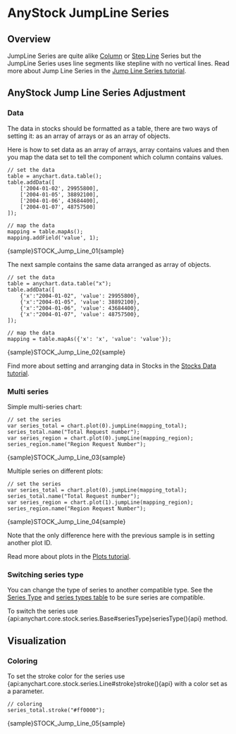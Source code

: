 # AnyStock JumpLine Series

## Overview

JumpLine Series are quite alike [Column](Column) or [Step Line](Step_Line) Series but the JumpLine Series uses line segments like stepline with no vertical lines. Read more about Jump Line Series in the [Jump Line Series tutorial](../../Basic_Charts/Jump_Line_Chart).

## AnyStock Jump Line Series Adjustment
 
### Data

The data in stocks should be formatted as a table, there are two ways of setting it: as an array of arrays or as an array of objects. 

Here is how to set data as an array of arrays, array contains values and then you map the data set to tell the component which column contains values.

```
// set the data
table = anychart.data.table();
table.addData([
    ['2004-01-02', 29955800],
    ['2004-01-05', 38892100],
    ['2004-01-06', 43684400],
    ['2004-01-07', 48757500]
]);

// map the data
mapping = table.mapAs();
mapping.addField('value', 1);
```

{sample}STOCK\_Jump\_Line\_01{sample}

The next sample contains the same data arranged as array of objects.

```
// set the data
table = anychart.data.table("x");
table.addData([
    {'x':"2004-01-02", 'value': 29955800},
    {'x':"2004-01-05", 'value': 38892100},
    {'x':"2004-01-06", 'value': 43684400},
    {'x':"2004-01-07", 'value': 48757500},
]);

// map the data
mapping = table.mapAs({'x': 'x', 'value': 'value'});
```

{sample}STOCK\_Jump\_Line\_02{sample}

Find more about setting and arranging data in Stocks in the [Stocks Data tutorial](../Data).

### Multi series

Simple multi-series chart: 

```
// set the series
var series_total = chart.plot(0).jumpLine(mapping_total);
series_total.name("Total Request number");
var series_region = chart.plot(0).jumpLine(mapping_region);
series_region.name("Region Request Number");
```

{sample}STOCK\_Jump\_Line\_03{sample}

Multiple series on different plots:

```
// set the series
var series_total = chart.plot(0).jumpLine(mapping_total);
series_total.name("Total Request number");
var series_region = chart.plot(1).jumpLine(mapping_region);
series_region.name("Region Request Number");
```

{sample}STOCK\_Jump\_Line\_04{sample}

Note that the only difference here with the previous sample is in setting another plot ID.

Read more about plots in the [Plots tutorial](../Chart_Plots).

### Switching series type

You can change the type of series to another compatible type. See the [Series Type](Series_Type) and [series types table](Supported_Series#list_of_supported_series) to be sure series are compatible.

To switch the series use {api:anychart.core.stock.series.Base#seriesType}seriesType(){api} method.

## Visualization

### Coloring

To set the stroke color for the series use {api:anychart.core.stock.series.Line#stroke}stroke(){api} with a color set as a parameter.

```
// coloring
series_total.stroke("#ff0000");
```

{sample}STOCK\_Jump\_Line\_05{sample}